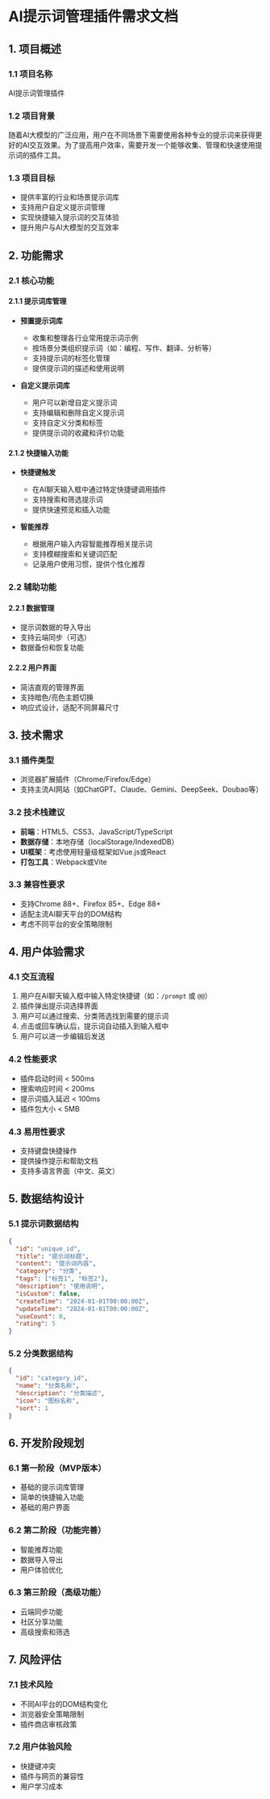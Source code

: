 # AI提示词管理插件需求文档

## 1. 项目概述

### 1.1 项目名称
AI提示词管理插件

### 1.2 项目背景
随着AI大模型的广泛应用，用户在不同场景下需要使用各种专业的提示词来获得更好的AI交互效果。为了提高用户效率，需要开发一个能够收集、管理和快速使用提示词的插件工具。

### 1.3 项目目标
- 提供丰富的行业和场景提示词库
- 支持用户自定义提示词管理
- 实现快捷输入提示词的交互体验
- 提升用户与AI大模型的交互效率

## 2. 功能需求

### 2.1 核心功能

#### 2.1.1 提示词库管理
- **预置提示词库**
  - 收集和整理各行业常用提示词示例
  - 按场景分类组织提示词（如：编程、写作、翻译、分析等）
  - 支持提示词的标签化管理
  - 提供提示词的描述和使用说明

- **自定义提示词库**
  - 用户可以新增自定义提示词
  - 支持编辑和删除自定义提示词
  - 支持自定义分类和标签
  - 提供提示词的收藏和评价功能

#### 2.1.2 快捷输入功能
- **快捷键触发**
  - 在AI聊天输入框中通过特定快捷键调用插件
  - 支持搜索和筛选提示词
  - 提供快速预览和插入功能

- **智能推荐**
  - 根据用户输入内容智能推荐相关提示词
  - 支持模糊搜索和关键词匹配
  - 记录用户使用习惯，提供个性化推荐

### 2.2 辅助功能

#### 2.2.1 数据管理
- 提示词数据的导入导出
- 支持云端同步（可选）
- 数据备份和恢复功能

#### 2.2.2 用户界面
- 简洁直观的管理界面
- 支持暗色/亮色主题切换
- 响应式设计，适配不同屏幕尺寸

## 3. 技术需求

### 3.1 插件类型
- 浏览器扩展插件（Chrome/Firefox/Edge）
- 支持主流AI网站（如ChatGPT、Claude、Gemini、DeepSeek、Doubao等）

### 3.2 技术栈建议
- **前端**：HTML5、CSS3、JavaScript/TypeScript
- **数据存储**：本地存储（localStorage/IndexedDB）
- **UI框架**：考虑使用轻量级框架如Vue.js或React
- **打包工具**：Webpack或Vite

### 3.3 兼容性要求
- 支持Chrome 88+、Firefox 85+、Edge 88+
- 适配主流AI聊天平台的DOM结构
- 考虑不同平台的安全策略限制

## 4. 用户体验需求

### 4.1 交互流程
1. 用户在AI聊天输入框中输入特定快捷键（如：`/prompt` 或 `@@`）
2. 插件弹出提示词选择界面
3. 用户可以通过搜索、分类筛选找到需要的提示词
4. 点击或回车确认后，提示词自动插入到输入框中
5. 用户可以进一步编辑后发送

### 4.2 性能要求
- 插件启动时间 < 500ms
- 搜索响应时间 < 200ms
- 提示词插入延迟 < 100ms
- 插件包大小 < 5MB

### 4.3 易用性要求
- 支持键盘快捷操作
- 提供操作提示和帮助文档
- 支持多语言界面（中文、英文）

## 5. 数据结构设计

### 5.1 提示词数据结构
```json
{
  "id": "unique_id",
  "title": "提示词标题",
  "content": "提示词内容",
  "category": "分类",
  "tags": ["标签1", "标签2"],
  "description": "使用说明",
  "isCustom": false,
  "createTime": "2024-01-01T00:00:00Z",
  "updateTime": "2024-01-01T00:00:00Z",
  "useCount": 0,
  "rating": 5
}
```

### 5.2 分类数据结构
```json
{
  "id": "category_id",
  "name": "分类名称",
  "description": "分类描述",
  "icon": "图标名称",
  "sort": 1
}
```

## 6. 开发阶段规划

### 6.1 第一阶段（MVP版本）
- 基础的提示词库管理
- 简单的快捷输入功能
- 基础的用户界面

### 6.2 第二阶段（功能完善）
- 智能推荐功能
- 数据导入导出
- 用户体验优化

### 6.3 第三阶段（高级功能）
- 云端同步功能
- 社区分享功能
- 高级搜索和筛选

## 7. 风险评估

### 7.1 技术风险
- 不同AI平台的DOM结构变化
- 浏览器安全策略限制
- 插件商店审核政策

### 7.2 用户体验风险
- 快捷键冲突
- 插件与网页的兼容性
- 用户学习成本

